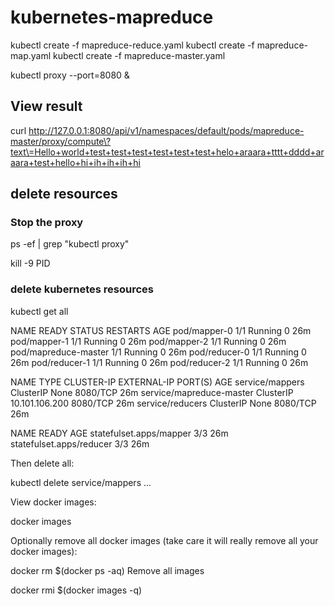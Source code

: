 # kubernetes-mapreduce

kubectl create -f mapreduce-reduce.yaml
kubectl create -f mapreduce-map.yaml
kubectl create -f mapreduce-master.yaml

kubectl proxy --port=8080 &

## View result

curl http://127.0.0.1:8080/api/v1/namespaces/default/pods/mapreduce-master/proxy/compute\?text\=Hello+world+test+test+test+test+test+test+helo+araara+tttt+dddd+araara+test+hello+hi+ih+ih+ih+hi

## delete resources

### Stop the proxy

ps -ef | grep "kubectl proxy"     

kill -9 PID

### delete kubernetes resources

kubectl get all 

NAME                                      READY   STATUS    RESTARTS   AGE
pod/mapper-0                              1/1     Running   0          26m
pod/mapper-1                              1/1     Running   0          26m
pod/mapper-2                              1/1     Running   0          26m
pod/mapreduce-master                      1/1     Running   0          26m
pod/reducer-0                             1/1     Running   0          26m
pod/reducer-1                             1/1     Running   0          26m
pod/reducer-2                             1/1     Running   0          26m

NAME                         TYPE           CLUSTER-IP       EXTERNAL-IP   PORT(S)          AGE
service/mappers              ClusterIP      None             <none>        8080/TCP         26m
service/mapreduce-master     ClusterIP      10.101.106.200   <none>        8080/TCP         26m
service/reducers             ClusterIP      None             <none>        8080/TCP         26m

NAME                       READY   AGE
statefulset.apps/mapper    3/3     26m
statefulset.apps/reducer   3/3     26m

Then delete all:

kubectl delete service/mappers
...

View docker images:

docker images

Optionally remove all docker images (take care it will really remove all your docker images):

docker rm $(docker ps -aq) 		Remove all images

docker rmi $(docker images -q)

